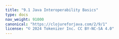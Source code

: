 ```yaml
---
title: "9.1 Java Interoperability Basics"
type: docs
nav_weight: 91000
canonical: "https://clojureforjava.com/2/9/1"
license: "© 2024 Tokenizer Inc. CC BY-NC-SA 4.0"
---
```

